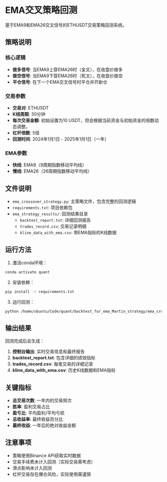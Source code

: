 # EMA交叉策略回测

基于EMA9和EMA26交叉信号的ETHUSDT交易策略回测系统。

## 策略说明

### 核心逻辑
- **做多信号**: 当EMA9上穿EMA26时（金叉），在收盘价做多
- **做空信号**: 当EMA9下穿EMA26时（死叉），在收盘价做空
- **平仓信号**: 在下一个EMA交叉信号时平仓并开新仓

### 交易参数
- **交易对**: ETHUSDT
- **K线周期**: 30分钟
- **每次交易金额**: 初始设置为10 USDT，但会根据当前资金与初始资金的倍数动态调整。
- **杠杆倍数**: 5倍
- **回测时间**: 2024年1月1日 - 2025年1月1日（一年）

### EMA参数
- **快线**: EMA9（9周期指数移动平均线）
- **慢线**: EMA26（26周期指数移动平均线）

## 文件说明

- `ema_crossover_strategy.py`: 主策略文件，包含完整的回测逻辑
- `requirements.txt`: 项目依赖包
- `ema_strategy_results/`: 回测结果目录
  - `backtest_report.txt`: 详细回测报告
  - `trades_record.csv`: 交易记录明细
  - `kline_data_with_ema.csv`: 带EMA指标的K线数据

## 运行方法

1. 激活conda环境：
```bash
conda activate quant
```

2. 安装依赖：
```bash
pip install -r requirements.txt
```

3. 运行回测：
```bash
python /home/ubuntu/Code/quant/backtest_for_ema_Martin_strategy/ema_crossover_strategy.py
```

## 输出结果

回测完成后会生成：

1. **控制台输出**: 实时交易信息和最终报告
2. **backtest_report.txt**: 包含详细的绩效指标
3. **trades_record.csv**: 每笔交易的详细记录
4. **kline_data_with_ema.csv**: 历史K线数据和EMA指标

## 关键指标

- **总交易次数**: 一年内的交易频次
- **胜率**: 盈利交易占比
- **盈亏比**: 平均盈利/平均亏损
- **总收益率**: 最终收益百分比
- **最终收益**: 一年后的绝对收益金额

## 注意事项

- 策略使用Binance API获取实时数据
- 交易手续费未计入回测（实际交易需考虑）
- 滑点影响未计入回测
- 杠杆交易存在爆仓风险，实际使用需谨慎